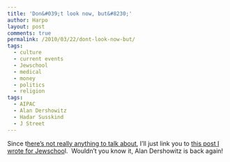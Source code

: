 ```yaml
---
title: 'Don&#039;t look now, but&#8230;'
author: Harpo
layout: post
comments: true
permalink: /2010/03/22/dont-look-now-but/
tags:
  - culture
  - current events
  - Jewschool
  - medical
  - money
  - politics
  - religion
tags:
  - AIPAC
  - Alan Dershowitz
  - Hadar Susskind
  - J Street
---
```

Since t<a href="http://www.nytimes.com/2010/03/22/health/policy/22health.html?ref=health" target="_blank">here&#8217;s not really anything to talk about</a>, I&#8217;ll just link you to <a href="http://jewschool.com/2010/03/22/21898/showdown-at-aipac/" target="_blank">this post I wrote for Jewschoo</a>l.  Wouldn&#8217;t you know it, Alan Dershowitz is back again!